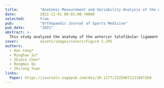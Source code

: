 ```yaml
---
title:          "Anatomic Measurement and Variability Analysis of the Anterior Talofibular Ligament and Calcaneofibular Ligament of the Ankle"
date:           2021-11-01 00:01:00 +0800
selected:       true
pub:            "Orthopaedic Journal of Sports Medicine"
pub_date:       "2021"
abstract: >-
  This study analyzed the anatomy of the anterior talofibular ligament (ATFL) and calcaneofibular ligament (CFL) in 66 ankle specimens. It found significant variability in the size and shape of the ATFL, while the angle between the ATFL and CFL remained consistent. Most CFLs attached anterior to the tip of the fibula, rather than directly at the tip. These findings provide essential anatomical data to improve surgical treatment of lateral ankle ligament injuries.
cover:          assets/images/covers/Figure 1.JPG
authors:
  - Han Yang*
  - Minghao Su*
  - Zhimin Chen*
  - Rongmei Qu
  - Zhirong Yuan
links:
  Paper: https://journals.sagepub.com/doi/10.1177/23259671211047269
---
```

